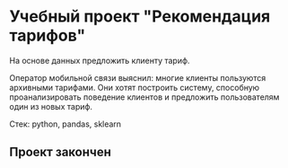 # Учебный проект "Рекомендация тарифов"
На основе данных предложить клиенту тариф.

Оператор мобильной связи выяснил: многие клиенты пользуются архивными тарифами. Они хотят построить систему, способную проанализировать поведение клиентов и предложить пользователям один из новых тариф.

Стек: python, pandas, sklearn

## Проект закончен
